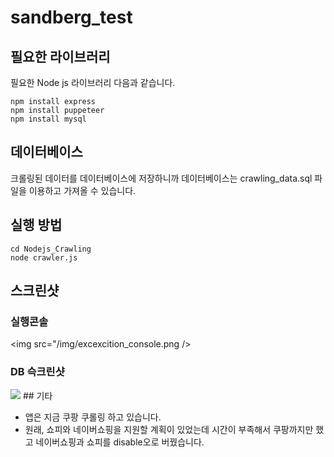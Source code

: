 # sandberg_test
## 필요한 라이브러리
필요한 Node js 라이브러리 다음과 같습니다.
```
npm install express
npm install puppeteer
npm install mysql
```
## 데이터베이스
크롤링된 데이터를 데이터베이스에 저장하니까 데이터베이스는 crawling_data.sql 파일을 이용하고 가져올 수 있습니다.
## 실행 방법
```
cd Nodejs_Crawling
node crawler.js
```
## 스크린샷
### 실행콘솔
<img src="/img/excexcition_console.png />
### DB 슥크린샷
<img src="/img/db_screenshoot.png" />
## 기타
<ul>
  <li>앱은 지금 쿠팡 쿠롤링 하고 있습니다.</li>
  <li>원래, 쇼피와 네이버쇼핑을 지원할 계획이 있었는데 시간이 부족해서 쿠팡까지만 했고 네이버쇼핑과 쇼피를 disable오로 버꿨습니다.</li>
</ul>
